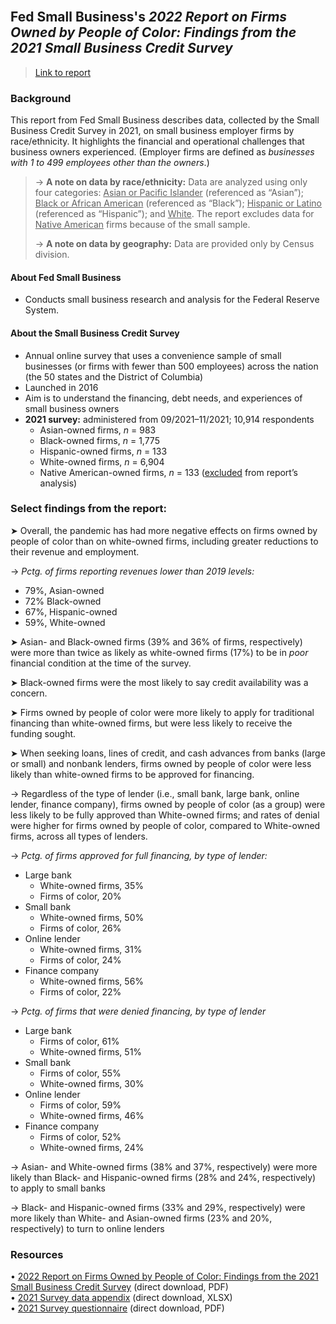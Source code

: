 <br>

## Fed Small Business's *2022 Report on Firms Owned by People of Color: Findings from the 2021 Small Business Credit Survey*

> [Link to report](https://www.fedsmallbusiness.org/-/media/project/smallbizcredittenant/fedsmallbusinesssite/fedsmallbusiness/files/2022/2022-sbcs-firms-owned-by-people-of-color.pdf?sc_lang=en&hash=EE100DBAAEE6392EA3B41189F1C4CCDB)  

### Background

This report from Fed Small Business describes data, collected by the Small Business Credit Survey in 2021, on small business employer firms by race/ethnicity. It highlights the financial and operational challenges that business owners experienced. (Employer firms are defined as *businesses with 1 to 499 employees other than the owners*.)

> &rarr; **A note on data by race/ethnicity:** Data are analyzed using only four categories: <ins>Asian or Pacific Islander</ins> (referenced as “Asian”); <ins>Black or African American</ins> (referenced as “Black”); <ins>Hispanic or Latino</ins> (referenced as “Hispanic”); and <ins>White</ins>. The report excludes data for <ins>Native American</ins> firms because of the small sample.
>   
> &rarr; **A note on data by geography:** Data are provided only by Census division.   

#### About Fed Small Business   

- Conducts small business research and analysis for the Federal Reserve System.       

#### About the Small Business Credit Survey   

-	Annual online survey that uses a convenience sample of small businesses (or firms with fewer than 500 employees) across the nation (the 50 states and the District of Columbia)         
-	Launched in 2016    
-	Aim is to understand the financing, debt needs, and experiences of small business owners    
- **2021 survey:** administered from 09/2021–11/2021; 10,914 respondents  
  - Asian-owned firms, *n* = 983
  - Black-owned firms, *n* = 1,775
  - Hispanic-owned firms, *n* = 133 
  - White-owned firms, *n* = 6,904
  - Native American-owned firms, *n* = 133 (<ins>excluded</ins> from report’s analysis)


### Select findings from the report:

&#10148; Overall, the pandemic has had more negative effects on firms owned by people of color than on white-owned firms, including greater reductions to their revenue and employment.   

&rarr; *Pctg. of firms reporting revenues lower than 2019 levels:*    
  - 79%, Asian-owned    
  - 72% Black-owned   
  - 67%, Hispanic-owned   
  - 59%, White-owned    
 
&#10148; Asian- and Black-owned firms (39% and 36% of firms, respectively) were more than twice as likely as white-owned firms (17%) to be in *poor* financial condition at the time of the survey.   

&#10148; Black-owned firms were the most likely to say credit availability was a concern.   

&#10148; Firms owned by people of color were more likely to apply for traditional financing than white-owned firms, but were less likely to receive the funding sought.   

&#10148; When seeking loans, lines of credit, and cash advances from banks (large or small) and nonbank lenders, firms owned by people of color were less likely than white-owned firms to be approved for financing. 

&rarr; Regardless of the type of lender (i.e., small bank, large bank, online lender, finance company), firms owned by people of color (as a group) were less likely to be fully approved than White-owned firms; and rates of denial were higher for firms owned by people of color, compared to White-owned firms, across all types of lenders.

&rarr; *Pctg. of firms approved for full financing, by type of lender:*  
  - Large bank
    - White-owned firms, 35%
    - Firms of color, 20%
  - Small bank
    - White-owned firms, 50%
    - Firms of color, 26% 
  - Online lender
    - White-owned firms, 31%
    - Firms of color, 24% 
  - Finance company
    - White-owned firms, 56%
    - Firms of color, 22% 

&rarr; *Pctg. of firms that were denied financing, by type of lender*    
  - Large bank
    - Firms of color, 61%
    - White-owned firms, 51%
  - Small bank
    - Firms of color, 55%
    - White-owned firms, 30%
  - Online lender
    - Firms of color, 59%
    - White-owned firms, 46%
  - Finance company
    - Firms of color, 52%
    - White-owned firms, 24%
 
&rarr; Asian- and White-owned firms (38% and 37%, respectively) were more likely than Black- and Hispanic-owned firms (28% and 24%, respectively) to apply to small banks  
 
&rarr; Black- and Hispanic-owned firms (33% and 29%, respectively) were more likely than White- and Asian-owned firms (23% and 20%, respectively) to turn to online lenders   


### Resources

•	[2022 Report on Firms Owned by People of Color: Findings from the 2021 Small Business Credit Survey](https://www.fedsmallbusiness.org/-/media/project/smallbizcredittenant/fedsmallbusinesssite/fedsmallbusiness/files/2022/2022-sbcs-firms-owned-by-people-of-color.pdf?sc_lang=en&hash=EE100DBAAEE6392EA3B41189F1C4CCDB) (direct download, PDF)   
•	[2021 Survey data appendix](https://www.fedsmallbusiness.org/-/media/project/smallbizcredittenant/fedsmallbusinesssite/fedsmallbusiness/files/2022/report-on-firms-owned-by-people-of-color-2022.xls?sc_lang=en&hash=08955907C81808388FC14EA572DE94E0) (direct download, XLSX)    
•	[2021 Survey questionnaire](https://www.fedsmallbusiness.org/-/media/project/smallbizcredittenant/fedsmallbusinesssite/fedsmallbusiness/files/2021/2021-sbcs-questionnaire.pdf) (direct download, PDF)    
